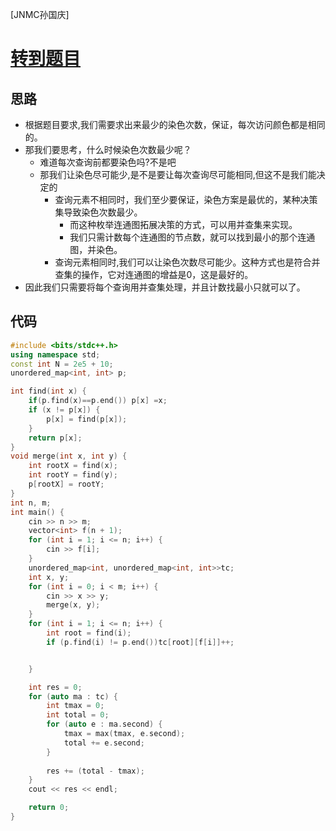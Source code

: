 [JNMC孙国庆]
# [转到题目](https://ac.nowcoder.com/acm/contest/95937/D)
## 思路
- 根据题目要求,我们需要求出来最少的染色次数，保证，每次访问颜色都是相同的。
- 那我们要思考，什么时候染色次数最少呢？
  - 难道每次查询前都要染色吗?不是吧
  - 那我们让染色尽可能少,是不是要让每次查询尽可能相同,但这不是我们能决定的
    - 查询元素不相同时，我们至少要保证，染色方案是最优的，某种决策集导致染色次数最少。
      - 而这种枚举连通图拓展决策的方式，可以用并查集来实现。
      - 我们只需计数每个连通图的节点数，就可以找到最小的那个连通图，并染色。
    - 查询元素相同时,我们可以让染色次数尽可能少。这种方式也是符合并查集的操作，它对连通图的增益是0，这是最好的。
- 因此我们只需要将每个查询用并查集处理，并且计数找最小只就可以了。

## 代码

```cpp
#include <bits/stdc++.h>
using namespace std;
const int N = 2e5 + 10;
unordered_map<int, int> p;

int find(int x) {
    if(p.find(x)==p.end()) p[x] =x;
	if (x != p[x]) {
		p[x] = find(p[x]);
	}
	return p[x];
}
void merge(int x, int y) {
	int rootX = find(x);
	int rootY = find(y);
	p[rootX] = rootY;
}
int n, m;
int main() {
	cin >> n >> m;
	vector<int> f(n + 1);
	for (int i = 1; i <= n; i++) {
		cin >> f[i];
	}
	unordered_map<int, unordered_map<int, int>>tc;
	int x, y;
	for (int i = 0; i < m; i++) {
		cin >> x >> y;
		merge(x, y);
	}
	for (int i = 1; i <= n; i++) {
		int root = find(i);
		if (p.find(i) != p.end())tc[root][f[i]]++;


	}

	int res = 0;
	for (auto ma : tc) {
		int tmax = 0;
		int total = 0;
		for (auto e : ma.second) {
			tmax = max(tmax, e.second);
			total += e.second;
		}
		
		res += (total - tmax);
	}
	cout << res << endl;

	return 0;
}
```